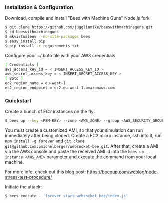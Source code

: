 ### Installation & Configuration
Download, compile and install  "Bees with Machine Guns" Node.js fork

```bash
$ git clone https://github.com/jugglinmike/beeswithmachineguns.git
$ cd beeswithmachineguns
$ mkvirtualenv --no-site-packages bees
$ easy_install pip
$ pip install -r requirements.txt
```

Configure your ~/.boto file with your AWS credentials

```bash
[ Credentials ]
aws_access_key_id = < INSERT_ACCESS_KEY_ID >
aws_secret_access_key = < INSERT_SECRET_ACCESS_KEY >
[ Boto ]
ec2_region_name = eu-west-1
ec2_region_endpoint = ec2.eu-west-1.amazonaws.com
```

### Quickstart

Create a bunch of EC2 instances on the fly:

```bash
$ bees up --key <PEM-KEY> --zone <AWS_ZONE> --group <AWS_SECURITY_GROUP> --servers 10 -- instance <AWS_AMI>  --login ubuntu
```

You must create a customized AMI, so that your simulation can run immediately after being cloned. Create a EC2 micro instance, ssh into it, run `npm install -g forever` and `git clone git@github.com:pmichelberger/websocket-bee.git`. After that, create a AMI via the AWS console and paste the received AMI id into the `bees up --instance <AWS_AMI>` parameter and execute the command from your local machine.

For more info, check out this blog post: https://bocoup.com/weblog/node-stress-test-procedure/

Initiate the attack:

```bash
$ bees execute - 'forever start websocket-bee/index.js' 
```
